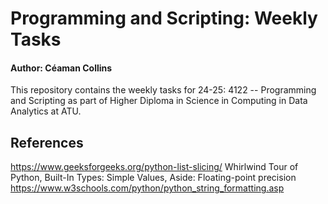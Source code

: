 # Programming and Scripting: Weekly Tasks
#### Author: Céaman Collins

This repository contains the weekly tasks for 24-25: 4122 -- Programming and Scripting as part of Higher Diploma in Science in Computing in Data Analytics at ATU.

## References

https://www.geeksforgeeks.org/python-list-slicing/
Whirlwind Tour of Python, Built-In Types: Simple Values, Aside: Floating-point precision
https://www.w3schools.com/python/python_string_formatting.asp